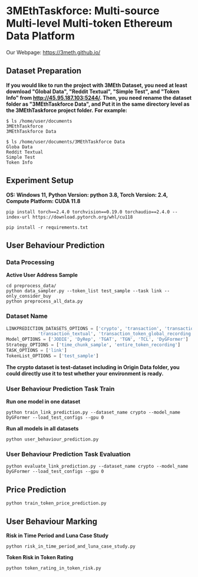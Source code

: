 # 3MEthTaskforce: Multi-source Multi-level Multi-token Ethereum Data Platform

Our Webpage: https://3meth.github.io/

## Dataset Preparation

**If you would like to run the project with 3MEth Dataset, you need at least download "Global Data", "Reddit Textual", "Simple Test", and "Token Info" from http://45.95.187.103:5244/. Then, you need rename the dataset folder as "3MEthTaskforce Data", and Put it in the same directory level as the 3MEthTaskforce project folder.**
**For example:**

```{bash}
$ ls /home/user/documents
3MEthTaskforce
3MEthTaskforce Data
```

```{bash}
$ ls /home/user/documents/3MEthTaskforce Data
Globa Data
Reddit Textual
Simple Test
Token Info
```


## Experiment Setup

**OS: Windows 11, Python Version: python 3.8, Torch Version: 2.4, Compute Platform: CUDA 11.8**

```{bash}
pip install torch==2.4.0 torchvision==0.19.0 torchaudio==2.4.0 --index-url https://download.pytorch.org/whl/cu118
```

```{bash}
pip install -r requirements.txt
```

## User Behaviour Prediction

### Data Processing 

**Active User Address Sample**
```{bash}
cd preprocess_data/
python data_sampler.py --token_list test_sample --task link --only_consider_buy
python preprocess_all_data.py
```

### Dataset Name

```python 
LINKPREDICTION_DATASETS_OPTIONS = ['crypto', 'transaction', 'transaction_token_recording', 'transaction_global', 
            'transaction_textual', 'transaction_token_global_recording', 'transaction_token_all']
Model_OPTIONS = ['JODIE', 'DyRep', 'TGAT', 'TGN', 'TCL', 'DyGFormer']
Strategy_OPTIONS = ['time_chunk_sample', 'entire_token_recording']
TASK_OPTIONS = ['link']
TokenList_OPTIONS = ['test_sample']
```

**The crypto dataset is test-dataset including in Origin Data folder, you could directly use it to test whether your environment is ready.**

### User Behaviour Prediction Task Train

**Run one model in one dataset**
```{bash}
python train_link_prediction.py --dataset_name crypto --model_name DyGFormer --load_test_configs --gpu 0
```

**Run all models in all datasets**
```{bash}
python user_behaviour_prediction.py
```

### User Behaviour Prediction Task Evaluation

```{bash}
python evaluate_link_prediction.py --dataset_name crypto --model_name DyGFormer --load_test_configs --gpu 0
```

## Price Prediction

```{bash}
python train_token_price_prediction.py
```

## User Behaviour Marking 

**Risk in Time Period and Luna Case Study**
```{bash}
python risk_in_time_period_and_luna_case_study.py
```

**Token Risk in Token Rating**
```{bash}
python token_rating_in_token_risk.py
```


